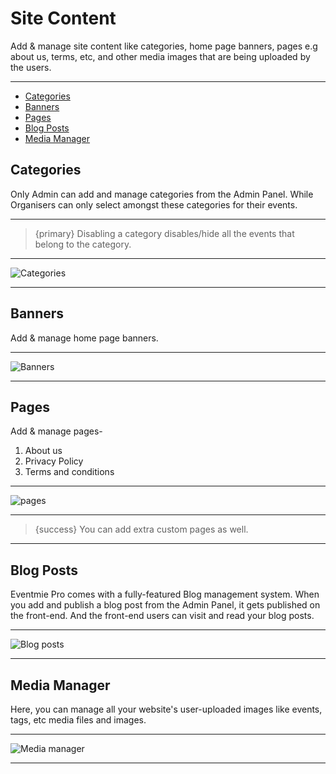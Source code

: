 # Site Content

Add & manage site content like categories, home page banners, pages e.g about us, terms, etc, and other media images that are being uploaded by the users.

---

- [Categories](#categories)
- [Banners](#banners)
- [Pages](#pages)
- [Blog Posts](#Blog-Posts)
- [Media Manager](#Media-Manager)


<a name="categories"></a>
## Categories

Only Admin can add and manage categories from the Admin Panel. While Organisers can only select amongst these categories for their events.

---

>{primary} Disabling a category disables/hide all the events that belong to the category. 

---

![Categories](http://eventmie-pro-docs.test/images/content-categories.jpg "Categories")

---


<a name="Banners"></a>
## Banners

Add & manage home page banners.

---

![Banners](http://eventmie-pro-docs.test/images/content-banners.jpg "Banners")

---


<a name="Pages"></a>
## Pages

Add & manage pages-

1. About us
2. Privacy Policy
3. Terms and conditions

---

![pages](http://eventmie-pro-docs.test/images/content-pages.jpg "pages")

---

>{success} You can add extra custom pages as well. 

---

<a name="Blog-Posts"></a>
## Blog Posts

Eventmie Pro comes with a fully-featured Blog management system. When you add and publish a blog post from the Admin Panel, it gets published on the front-end. And the front-end users can visit and read your blog posts. 

---

![Blog posts](http://eventmie-pro-docs.test/images/content-post.jpg "Blog posts")

---


<a name="Media-Manager"></a>
## Media Manager

Here, you can manage all your website's user-uploaded images like events, tags, etc media files and images. 

---

![Media manager](http://eventmie-pro-docs.test/images/content-media.jpg "Media manager")

---